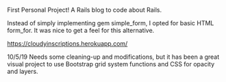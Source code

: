 First Personal Project! 
A Rails blog to code about Rails.

Instead of simply implementing gem simple_form, I opted for basic HTML form_for. It was nice to get a feel for this alternative.

https://cloudyinscriptions.herokuapp.com/

10/5/19
Needs some cleaning-up and modifications, but it has been a great visual project to use Bootstrap grid system functions and CSS for opacity and layers.
